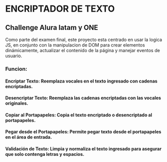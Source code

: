<h1>ENCRIPTADOR DE TEXTO </h1>

<H2>Challenge Alura latam y ONE</H2>
<P>Como parte del examen final, este proyecto esta centrado en usar la logica JS, en conjunto con la manipulacion de DOM para crear elementos dinámicamente, actualizar el contenido de la página y manejar eventos de usuario.</P>


<H3>Funcion:</H3>
<H4>Encriptar Texto: Reemplaza vocales en el texto ingresado con cadenas encriptadas.</H4>
<H4>Desencriptar Texto: Reemplaza las cadenas encriptadas con las vocales originales.</H4>
<H4>Copiar al Portapapeles: Copia el texto encriptado o desencriptado al portapapeles.</H4>
<H4>Pegar desde el Portapapeles: Permite pegar texto desde el portapapeles en el área de entrada.</H4>
<H4>Validación de Texto: Limpia y normaliza el texto ingresado para asegurar que solo contenga letras y espacios.</H4>

